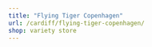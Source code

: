 ```yaml
---
title: "Flying Tiger Copenhagen"
url: /cardiff/flying-tiger-copenhagen/
shop: variety store
---
```

